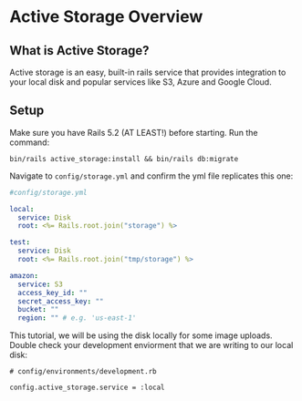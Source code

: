 # Active Storage Overview


## What is Active Storage?
Active storage is an easy, built-in rails service that provides integration to your local disk and popular services like S3, Azure and Google Cloud.

## Setup 
Make sure you have Rails 5.2 (AT LEAST!) before starting. Run the command: <br>
```
bin/rails active_storage:install && bin/rails db:migrate
```
Navigate to ```config/storage.yml``` and confirm the yml file replicates this one:

```yml
#config/storage.yml

local:
  service: Disk
  root: <%= Rails.root.join("storage") %>

test:
  service: Disk
  root: <%= Rails.root.join("tmp/storage") %>

amazon:
  service: S3
  access_key_id: ""
  secret_access_key: ""
  bucket: ""
  region: "" # e.g. 'us-east-1'
```
This tutorial, we will be using the disk locally for some image uploads. Double check your development enviorment that we are writing to our local disk:

```
# config/environments/development.rb

config.active_storage.service = :local
```
